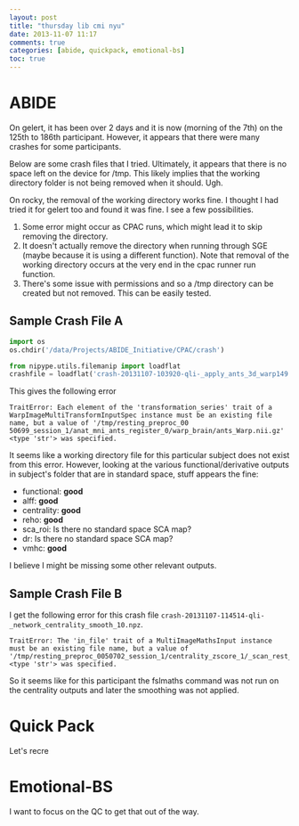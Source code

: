 ```yaml
---
layout: post
title: "thursday lib cmi nyu"
date: 2013-11-07 11:17
comments: true
categories: [abide, quickpack, emotional-bs]
toc: true
---
```


# ABIDE

On gelert, it has been over 2 days and it is now (morning of the 7th) on the 125th to 186th participant. However, it appears that there were many crashes for some participants.

Below are some crash files that I tried. Ultimately, it appears that there is no space left on the device for /tmp. This likely implies that the working directory folder is not being removed when it should. Ugh.

On rocky, the removal of the working directory works fine. I thought I had tried it for gelert too and found it was fine. I see a few possibilities.

1. Some error might occur as CPAC runs, which might lead it to skip removing the directory.
2. It doesn't actually remove the directory when running through SGE (maybe because it is using a different function). Note that removal of the working directory occurs at the very end in the cpac runner run function.
3. There's some issue with permissions and so a /tmp directory can be created but not removed. This can be easily tested.

## Sample Crash File A

``` python
import os
os.chdir('/data/Projects/ABIDE_Initiative/CPAC/crash')

from nipype.utils.filemanip import loadflat
crashfile = loadflat('crash-20131107-103920-qli-_apply_ants_3d_warp149.npz')
```

This gives the following error

```
TraitError: Each element of the 'transformation_series' trait of a WarpImageMultiTransformInputSpec instance must be an existing file name, but a value of '/tmp/resting_preproc_00
50699_session_1/anat_mni_ants_register_0/warp_brain/ants_Warp.nii.gz' <type 'str'> was specified.
```

It seems like a working directory file for this particular subject does not exist from this error. However, looking at the various functional/derivative outputs in subject's folder that are in standard space, stuff appears the fine:

* functional: **good**
* alff: **good**
* centrality: **good**
* reho: **good**
* sca_roi: Is there no standard space SCA map?
* dr: Is there no standard space SCA map?
* vmhc: **good**

I believe I might be missing some other relevant outputs.

## Sample Crash File B

I get the following error for this crash file `crash-20131107-114514-qli-_network_centrality_smooth_10.npz`.

```
TraitError: The 'in_file' trait of a MultiImageMathsInput instance must be an existing file name, but a value of '/tmp/resting_preproc_0050702_session_1/centrality_zscore_1/_scan_rest_1_rest/_csf_threshold_0.96/_gm_threshold_0.7/_wm_threshold_0.96/_compcor_ncomponents_5_selector_pc10.linear1.wm0.global0.motion1.quadratic1.gm0.compcor1.csf0/_bandpass_freqs_0.01.0.1/_mask_mask_abide_90percent_gm/z_score/mapflow/_z_score0/degree_centrality_binarize_maths.nii.gz' <type 'str'> was specified.
```

So it seems like for this participant the fslmaths command was not run on the centrality outputs and later the smoothing was not applied. 

# Quick Pack

Let's recre


# Emotional-BS

I want to focus on the QC to get that out of the way.